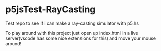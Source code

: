 # p5jsTest-RayCasting
Test repo to see if i can make a ray-casting simulator with p5.hs

To play around with this project just open up index.html in a live server(vscode has some nice extensions for this) and move your mouse around!
